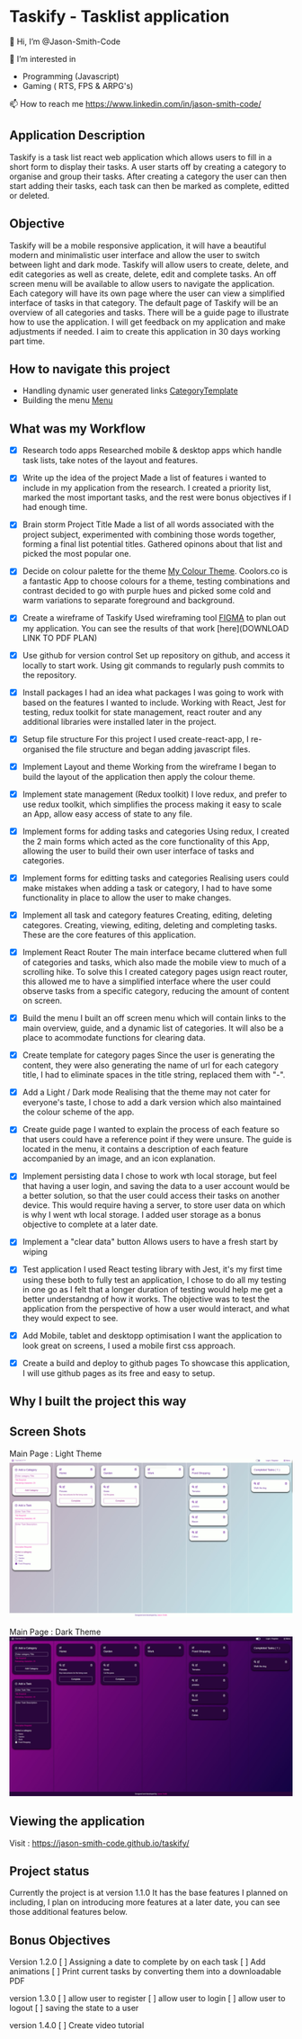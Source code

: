 # Taskify - Tasklist application

👋 Hi, I’m @Jason-Smith-Code

👀 I’m interested in

-   Programming (Javascript)
-   Gaming ( RTS, FPS & ARPG's)

📫 How to reach me
https://www.linkedin.com/in/jason-smith-code/

## Application Description

Taskify is a task list react web application which allows users to fill in a short form to display their tasks.
A user starts off by creating a category to organise and group their tasks.
After creating a category the user can then start adding their tasks, each task can then be marked as complete, editted or deleted.

## Objective

Taskify will be a mobile responsive application, it will have a beautiful modern and minimalistic user interface and allow the user to switch between light and dark mode.
Taskify will allow users to create, delete, and edit categories as well as create, delete, edit and complete tasks.
An off screen menu will be available to allow users to navigate the application.
Each category will have its own page where the user can view a simplified interface of tasks in that category.
The default page of Taskify will be an overview of all categories and tasks.
There will be a guide page to illustrate how to use the application.
I will get feedback on my application and make adjustments if needed.
I aim to create this application in 30 days working part time.

## How to navigate this project

-   Handling dynamic user generated links [CategoryTemplate](https://github.com/Jason-Smith-Code/taskify/blob/main/src/routes/CategoryTemplate.js)
-   Building the menu [Menu](https://github.com/Jason-Smith-Code/taskify/blob/main/src/components/menu/Menu.js)

## What was my Workflow

-   [x] Research todo apps
        Researched mobile & desktop apps which handle task lists, take notes of the layout and features.

-   [x] Write up the idea of the project
        Made a list of features i wanted to include in my application from the research. I created a priority list, marked the most important tasks, and the rest were bonus objectives if I had enough time.

-   [x] Brain storm Project Title
        Made a list of all words associated with the project subject, experimented with combining those words together, forming a final list potential titles. Gathered opinons about that list and picked the most popular one.

-   [x] Decide on colour palette for the theme
        [My Colour Theme](https://coolors.co/69009e-9e0091-ff00b1-c2a5bc-c1e9f1). Coolors.co is a fantastic App to choose colours for a theme, testing combinations and contrast decided to go with purple hues and picked some cold and warm variations to separate foreground and background.

-   [x] Create a wireframe of Taskify
        Used wireframing tool [FIGMA](https://www.figma.com/) to plan out my application.
        You can see the results of that work [here](DOWNLOAD LINK TO PDF PLAN)

-   [x] Use github for version control
        Set up repository on github, and access it locally to start work. Using git commands to regularly push commits to the repository.

-   [x] Install packages
        I had an idea what packages I was going to work with based on the features I wanted to include. Working with React, Jest for testing, redux toolkit for state management, react router and any additional libraries were installed later in the project.

-   [x] Setup file structure
        For this project I used create-react-app, I re-organised the file structure and began adding javascript files.

-   [x] Implement Layout and theme
        Working from the wireframe I began to build the layout of the application then apply the colour theme.

-   [x] Implement state management (Redux toolkit)
        I love redux, and prefer to use redux toolkit, which simplifies the process making it easy to scale an App, allow easy access of state to any file.

-   [x] Implement forms for adding tasks and categories
        Using redux, I created the 2 main forms which acted as the core functionality of this App, allowing the user to build their own user interface of tasks and categories.

-   [x] Implement forms for editting tasks and categories
        Realising users could make mistakes when adding a task or category, I had to have some functionality in place to allow the user to make changes.

-   [x] Implement all task and category features
        Creating, editing, deleting categores. Creating, viewing, editing, deleting and completing tasks. These are the core features of this application.

-   [x] Implement React Router
        The main interface became cluttered when full of categories and tasks, which also made the mobile view to much of a scrolling hike. To solve this I created category pages usign react router, this allowed me to have a simplified interface where the user could observe tasks from a specific category, reducing the amount of content on screen.

-   [x] Build the menu
        I built an off screen menu which will contain links to the main overview, guide, and a dynamic list of categories. It will also be a place to acommodate functions for clearing data.

-   [x] Create template for category pages
        Since the user is generating the content, they were also generating the name of url for each category title, I had to eliminate spaces in the title string, replaced them with "-".

-   [x] Add a Light / Dark mode
        Realising that the theme may not cater for everyone's taste, I chose to add a dark version which also maintained the colour scheme of the app.

-   [x] Create guide page
        I wanted to explain the process of each feature so that users could have a reference point if they were unsure. The guide is located in the menu, it contains a description of each feature accompanied by an image, and an icon explanation.

-   [x] Implement persisting data
        I chose to work wth local storage, but feel that having a user login, and saving the data to a user account would be a better solution, so that the user could access their tasks on another device. This would require having a server, to store user data on which is why I went wth local storage. I added user storage as a bonus objective to complete at a later date.

-   [x] Implement a "clear data" button
        Allows users to have a fresh start by wiping

-   [x] Test application
        I used React testing library with Jest, it's my first time using these both to fully test an application, I chose to do all my testing in one go as I felt that a longer duration of testing would help me get a better understandng of how it works.
        The objective was to test the application from the perspective of how a user would interact, and what they would expect to see.

-   [x] Add Mobile, tablet and desktopp optimisation
        I want the application to look great on screens, I used a mobile first css approach.

-   [x] Create a build and deploy to github pages
        To showcase this application, I will use github pages as its free and easy to setup.

## Why I built the project this way

## Screen Shots

Main Page : Light Theme
![A test image](src/assets/images/main-light.jpg)

Main Page : Dark Theme
![A test image](src/assets/images/main-dark.jpg)

## Viewing the application

Visit : https://jason-smith-code.github.io/taskify/

## Project status

Currently the project is at version 1.1.0
It has the base features I planned on including, I plan on introducing more features at a later date, you can see those additional features below.

## Bonus Objectives

Version 1.2.0
[ ] Assigning a date to complete by on each task
[ ] Add animations
[ ] Print current tasks by converting them into a downloadable PDF

version 1.3.0
[ ] allow user to register
[ ] allow user to login
[ ] allow user to logout
[ ] saving the state to a user

version 1.4.0
[ ] Create video tutorial
